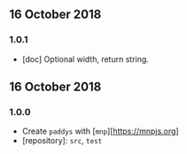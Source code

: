 ## 16 October 2018

### 1.0.1

- [doc] Optional width, return string.

## 16 October 2018

### 1.0.0

- Create `paddys` with [`mnp`][https://mnpjs.org]
- [repository]: `src`, `test`

